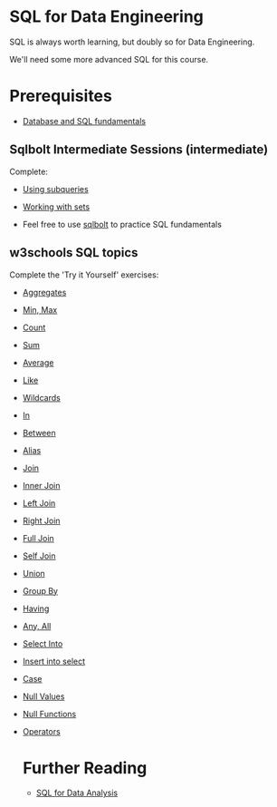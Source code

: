 # SQL for Data Engineering
SQL is always worth learning, but doubly so for Data Engineering.

We'll need some more advanced SQL for this course.

# Prerequisites
- [Database and SQL fundamentals](https://github.com/bjssacademy/fundamentals-sql/blob/main/readme.md)

## Sqlbolt Intermediate Sessions (intermediate)
Complete:
- [Using subqueries](https://sqlbolt.com/topic/subqueries)
- [Working with sets](https://sqlbolt.com/topic/set_operations)

- Feel free to use [sqlbolt](https://sqlbolt.com/lesson/introduction) to practice SQL fundamentals

## w3schools SQL topics
Complete the 'Try it Yourself' exercises:
- [Aggregates](https://www.w3schools.com/sql/sql_aggregate_functions.asp)
- [Min, Max](https://www.w3schools.com/sql/sql_min_max.asp)
- [Count](https://www.w3schools.com/sql/sql_count.asp)
- [Sum](https://www.w3schools.com/sql/sql_sum.asp)
- [Average](https://www.w3schools.com/sql/sql_avg.asp)
- [Like](https://www.w3schools.com/sql/sql_like.asp)
- [Wildcards](https://www.w3schools.com/sql/sql_wildcards.asp)
- [In](https://www.w3schools.com/sql/sql_in.asp)
- [Between](https://www.w3schools.com/sql/sql_between.asp)
- [Alias](https://www.w3schools.com/sql/sql_alias.asp)
- [Join](https://www.w3schools.com/sql/sql_join.asp)
- [Inner Join](https://www.w3schools.com/sql/sql_join_inner.asp)
- [Left Join](https://www.w3schools.com/sql/sql_join_left.asp)
- [Right Join](https://www.w3schools.com/sql/sql_join_right.asp)
- [Full Join](https://www.w3schools.com/sql/sql_join_full.asp)
- [Self Join](https://www.w3schools.com/sql/sql_join_self.asp)
- [Union](https://www.w3schools.com/sql/sql_union.asp)
- [Group By](https://www.w3schools.com/sql/sql_groupby.asp)
- [Having](https://www.w3schools.com/sql/sql_having.asp)
- [Any, All](https://www.w3schools.com/sql/sql_any_all.asp)
- [Select Into](https://www.w3schools.com/sql/sql_select_into.asp)
- [Insert into select](https://www.w3schools.com/sql/sql_insert_into_select.asp)
- [Case](https://www.w3schools.com/sql/sql_case.asp)
- [Null Values](https://www.w3schools.com/sql/sql_null_values.asp)
- [Null Functions](https://www.w3schools.com/sql/sql_isnull.asp)
- [Operators](https://www.w3schools.com/sql/sql_operators.asp)

  # Further Reading
  - [SQL for Data Analysis](https://learning.oreilly.com/library/view/sql-for-data/9781492088776/)
 
    
